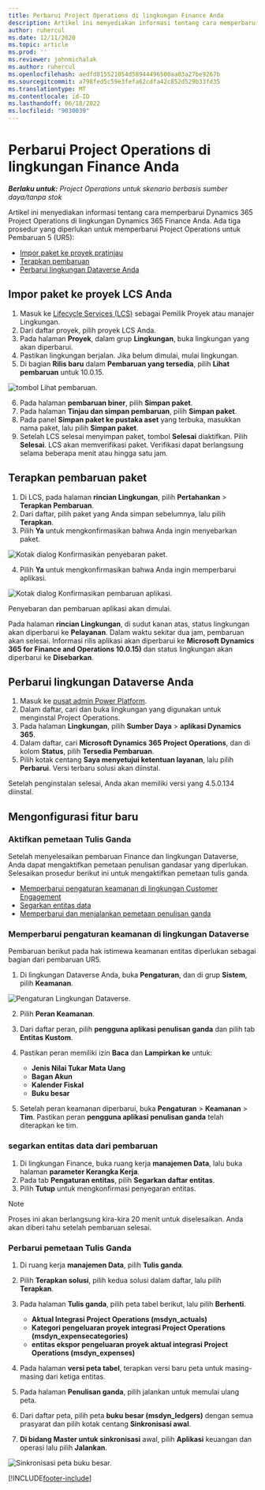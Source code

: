 ```yaml
---
title: Perbarui Project Operations di lingkungan Finance Anda
description: Artikel ini menyediakan informasi tentang cara memperbarui Operasi Proyek di lingkungan Dynamics 365 Finance Anda.
author: ruhercul
ms.date: 12/11/2020
ms.topic: article
ms.prod: ''
ms.reviewer: johnmichalak
ms.author: ruhercul
ms.openlocfilehash: aedfd815521054d58944496500aa03a27be9267b
ms.sourcegitcommit: a798fed5c59e3fefa62cdfa42c852d529b33fd35
ms.translationtype: MT
ms.contentlocale: id-ID
ms.lasthandoff: 06/18/2022
ms.locfileid: "9030039"
---
```

# <a name="update-project-operations-in-your-finance-environment"></a>Perbarui Project Operations di lingkungan Finance Anda

_**Berlaku untuk:** Project Operations untuk skenario berbasis sumber daya/tanpa stok_


Artikel ini menyediakan informasi tentang cara memperbarui Dynamics 365 Project Operations di lingkungan Dynamics 365 Finance Anda. Ada tiga prosedur yang diperlukan untuk memperbarui Project Operations untuk Pembaruan 5 (UR5):

- [Impor paket ke proyek pratinjau](#import)
- [Terapkan pembaruan](#apply)
- [Perbarui lingkungan Dataverse Anda](#update)

## <a name="import-the-package-into-your-lcs-project"></a><a name="import"></a>Impor paket ke proyek LCS Anda

1. Masuk ke [Lifecycle Services (LCS)](https://lcs.dynamics.com/) sebagai Pemilik Proyek atau manajer Lingkungan.
2. Dari daftar proyek, pilih proyek LCS Anda.
3. Pada halaman **Proyek**, dalam grup **Lingkungan**, buka lingkungan yang akan diperbarui.
4. Pastikan lingkungan berjalan. Jika belum dimulai, mulai lingkungan.
5. Di bagian **Rilis baru** dalam **Pembaruan yang tersedia**, pilih **Lihat pembaruan** untuk 10.0.15.

![tombol Lihat pembaruan.](media/view-update.png)

6. Pada halaman **pembaruan biner**, pilih **Simpan paket**.
7. Pada halaman **Tinjau dan simpan pembaruan**, pilih **Simpan paket**.
8. Pada panel **Simpan paket ke pustaka aset** yang terbuka, masukkan nama paket, lalu pilih **Simpan paket**.
9. Setelah LCS selesai menyimpan paket, tombol **Selesai** diaktifkan. Pilih **Selesai**. LCS akan memverifikasi paket. Verifikasi dapat berlangsung selama beberapa menit atau hingga satu jam.


## <a name="apply-the-package-update"></a><a name="apply"></a>Terapkan pembaruan paket

1. Di LCS, pada halaman **rincian Lingkungan**, pilih **Pertahankan** > **Terapkan Pembaruan**.
2. Dari daftar, pilih paket yang Anda simpan sebelumnya, lalu pilih **Terapkan**.
3. Pilih **Ya** untuk mengkonfirmasikan bahwa Anda ingin menyebarkan paket.

![Kotak dialog Konfirmasikan penyebaran paket.](media/confirm-package-deployment.png)

4. Pilih **Ya** untuk mengkonfirmasikan bahwa Anda ingin memperbarui aplikasi.

![Kotak dialog Konfirmasikan pembaruan aplikasi.](media/confirm-application-update.png)

Penyebaran dan pembaruan aplikasi akan dimulai. 

Pada halaman **rincian Lingkungan**, di sudut kanan atas, status lingkungan akan diperbarui ke **Pelayanan**. Dalam waktu sekitar dua jam, pembaruan akan selesai. Informasi rilis aplikasi akan diperbarui ke **Microsoft Dynamics 365 for Finance and Operations 10.0.15)** dan status lingkungan akan diperbarui ke **Disebarkan**.


## <a name="update-your-dataverse-environment"></a><a name="update"></a>Perbarui lingkungan Dataverse Anda

1. Masuk ke [pusat admin Power Platform](https://admin.powerplatform.com/).
2. Dalam daftar, cari dan buka lingkungan yang digunakan untuk menginstal Project Operations.
3. Pada halaman **Lingkungan**, pilih **Sumber Daya** > **aplikasi Dynamics 365**.
4. Dalam daftar, cari **Microsoft Dynamics 365 Project Operations**, dan di kolom **Status**, pilih **Tersedia Pembaruan**.
5. Pilih kotak centang **Saya menyetujui ketentuan layanan**, lalu pilih **Perbarui**. Versi terbaru solusi akan diinstal.

Setelah penginstalan selesai, Anda akan memiliki versi yang 4.5.0.134 diinstal.

## <a name="configure-new-features"></a>Mengonfigurasi fitur baru

### <a name="enable-dual-write-mapping"></a>Aktifkan pemetaan Tulis Ganda

Setelah menyelesaikan pembaruan Finance dan lingkungan Dataverse, Anda dapat mengaktifkan pemetaan penulisan gandasar yang diperlukan. Selesaikan prosedur berikut ini untuk mengaktifkan pemetaan tulis ganda.

- [Memperbarui pengaturan keamanan di lingkungan Customer Engagement](#security)
- [Segarkan entitas data](#refresh)
- [Memperbarui dan menjalankan pemetaan penulisan ganda](#run)

### <a name="update-security-settings-on-the-dataverse-environment"></a><a name="security"></a>Memperbarui pengaturan keamanan di lingkungan Dataverse

Pembaruan berikut pada hak istimewa keamanan entitas diperlukan sebagai bagian dari pembaruan UR5.

1. Di lingkungan Dataverse Anda, buka **Pengaturan**, dan di grup **Sistem**, pilih **Keamanan**.

![Pengaturan Lingkungan Dataverse.](media/Picture21.png)

2. Pilih **Peran Keamanan**.
3. Dari daftar peran, pilih **pengguna aplikasi penulisan ganda** dan pilih tab **Entitas Kustom**. 
4. Pastikan peran memiliki izin **Baca** dan **Lampirkan ke** untuk:

      - **Jenis Nilai Tukar Mata Uang**
      - **Bagan Akun** 
      - **Kalender Fiskal** 
      - **Buku besar**

5. Setelah peran keamanan diperbarui, buka **Pengaturan** > **Keamanan** > **Tim**. Pastikan peran **pengguna aplikasi penulisan ganda** telah diterapkan ke tim. 

### <a name="refresh-data-entities-from-the-update"></a><a name="refresh"></a>segarkan entitas data dari pembaruan

1. Di lingkungan Finance, buka ruang kerja **manajemen Data**, lalu buka halaman **parameter Kerangka Kerja**.
2. Pada tab **Pengaturan entitas**, pilih **Segarkan daftar entitas**.
3. Pilih **Tutup** untuk mengkonfirmasi penyegaran entitas.

 > [!NOTE]
 > Proses ini akan berlangsung kira-kira 20 menit untuk diselesaikan. Anda akan diberi tahu setelah pembaruan selesai.

### <a name="update-dual-write-mappings"></a><a name="run"></a>Perbarui pemetaan Tulis Ganda

1. Di ruang kerja **manajemen Data**, pilih **Tulis ganda**.
2. Pilih **Terapkan solusi**, pilih kedua solusi dalam daftar, lalu pilih **Terapkan**.
3. Pada halaman **Tulis ganda**, pilih peta tabel berikut, lalu pilih **Berhenti**.

    - **Aktual Integrasi Project Operations (msdyn_actuals)**
    - **Kategori pengeluaran proyek integrasi Project Operations (msdyn_expensecategories)**
    - **entitas ekspor pengeluaran proyek aktual integrasi Project Operations (msdyn_expenses)**

4. Pada halaman **versi peta tabel**, terapkan versi baru peta untuk masing-masing dari ketiga entitas.
5. Pada halaman **Penulisan ganda**, pilih jalankan untuk memulai ulang peta.
6. Dari daftar peta, pilih peta **buku besar (msdyn_ledgers)** dengan semua prasyarat dan pilih kotak centang **Sinkronisasi awal**. 
7. **Di bidang Master untuk sinkronisasi** awal, pilih **Aplikasi** keuangan dan operasi lalu pilih **Jalankan**.
 
 ![Sinkronisasi peta buku besar.](media/DW6.png)
 


[!INCLUDE[footer-include](../includes/footer-banner.md)]